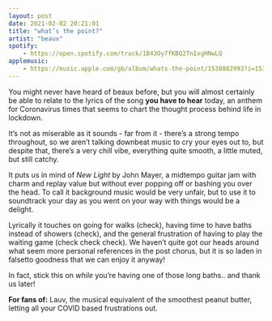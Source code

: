 ```yaml
---
layout: post
date: 2021-02-02 20:21:01
title: "what’s the point?"
artist: "beaux"
spotify: 
    - https://open.spotify.com/track/1B43Oy7fKBQ27nIxgHNwLQ
applemusic: 
    - https://music.apple.com/gb/album/whats-the-point/1538882993?i=1538882995
---
```


You might never have heard of beaux before, but you will almost certainly be able to relate to the lyrics of the song **you have to hear** today, an anthem for Coronavirus times that seems to chart the thought process behind life in lockdown.

It’s not as miserable as it sounds - far from it - there’s a strong tempo throughout, so we aren’t talking downbeat music to cry your eyes out to, but despite that, there’s a very chill vibe, everything quite smooth, a little muted, but still catchy.

It puts us in mind of _New Light_ by John Mayer, a midtempo guitar jam with charm and replay value but without ever popping off or bashing you over the head. To call it background music would be very unfair,  but to use it to soundtrack your day as you went on your way with things would be a delight.

Lyrically it touches on going for walks (check), having time to have baths instead of showers (check), and the general frustration of having to play the waiting game (check check check). We haven’t quite got our heads around what seem more personal references in the post chorus, but it is so laden in falsetto goodness that we can enjoy it anyway! 

In fact, stick this on _while_ you’re having one of those long baths.. and thank us later! 

**For fans of:** Lauv, the musical equivalent of the smoothest peanut butter, letting all your COVID based frustrations out.
